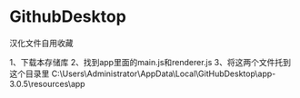 # GithubDesktop
 汉化文件自用收藏
 
 1、下载本存储库
 2、找到app里面的main.js和renderer.js
 3、将这两个文件托到这个目录里
C:\Users\Administrator\AppData\Local\GitHubDesktop\app-3.0.5\resources\app